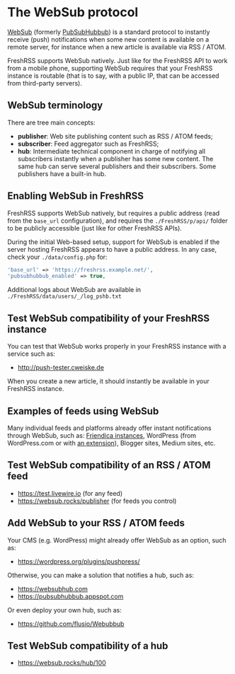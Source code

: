 # The WebSub protocol

[WebSub](https://www.w3.org/TR/websub/) (formerly [PubSubHubbub](https://github.com/pubsubhubbub/PubSubHubbub)) is a standard protocol
to instantly receive (push) notifications when some new content is available on a remote server,
for instance when a new article is available via RSS / ATOM.

FreshRSS supports WebSub natively.
Just like for the FreshRSS API to work from a mobile phone, supporting WebSub requires that your FreshRSS instance is routable (that is to say, with a public IP, that can be accessed from third-party servers).

## WebSub terminology

There are tree main concepts:

* **publisher**: Web site publishing content such as RSS / ATOM feeds;
* **subscriber**: Feed aggregator such as FreshRSS;
* **hub**: Intermediate technical component in charge of notifying all subscribers instantly when a publisher has some new content.
The same hub can serve several publishers and their subscribers.
Some publishers have a built-in hub.

## Enabling WebSub in FreshRSS

FreshRSS supports WebSub natively, but requires a public address (read from the `base_url` configuration),
and requires the `./FreshRSS/p/api/` folder to be publicly accessible (just like for other FreshRSS APIs).

During the initial Web-based setup, support for WebSub is enabled if the server hosting FreshRSS appears to have a public address.
In any case, check your `./data/config.php` for:

```php
'base_url' => 'https://freshrss.example.net/',
'pubsubhubbub_enabled' => true,
```

Additional logs about WebSub are available in `./FreshRSS/data/users/_/log_pshb.txt`

## Test WebSub compatibility of your FreshRSS instance

You can test that WebSub works properly in your FreshRSS instance with a service such as:

* <http://push-tester.cweiske.de>

When you create a new article, it should instantly be available in your FreshRSS instance.

## Examples of feeds using WebSub

Many individual feeds and platforms already offer instant notifications through WebSub, such as:
[Friendica instances](https://friendi.ca), WordPress (from WordPress.com or with [an extension](https://wordpress.org/plugins/pubsubhubbub/)), Blogger sites, Medium sites, etc.

## Test WebSub compatibility of an RSS / ATOM feed

* <https://test.livewire.io> (for any feed)
* <https://websub.rocks/publisher> (for feeds you control)

## Add WebSub to your RSS / ATOM feeds

Your CMS (e.g. WordPress) might already offer WebSub as an option, such as:

* <https://wordpress.org/plugins/pushpress/>

Otherwise, you can make a solution that notifies a hub, such as:

* <https://websubhub.com>
* <https://pubsubhubbub.appspot.com>

Or even deploy your own hub, such as:

* <https://github.com/flusio/Webubbub>

## Test WebSub compatibility of a hub

* <https://websub.rocks/hub/100>
